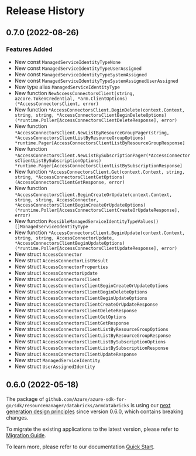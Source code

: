 # Release History

## 0.7.0 (2022-08-26)
### Features Added

- New const `ManagedServiceIdentityTypeNone`
- New const `ManagedServiceIdentityTypeUserAssigned`
- New const `ManagedServiceIdentityTypeSystemAssigned`
- New const `ManagedServiceIdentityTypeSystemAssignedUserAssigned`
- New type alias `ManagedServiceIdentityType`
- New function `NewAccessConnectorsClient(string, azcore.TokenCredential, *arm.ClientOptions) (*AccessConnectorsClient, error)`
- New function `*AccessConnectorsClient.BeginDelete(context.Context, string, string, *AccessConnectorsClientBeginDeleteOptions) (*runtime.Poller[AccessConnectorsClientDeleteResponse], error)`
- New function `*AccessConnectorsClient.NewListByResourceGroupPager(string, *AccessConnectorsClientListByResourceGroupOptions) *runtime.Pager[AccessConnectorsClientListByResourceGroupResponse]`
- New function `*AccessConnectorsClient.NewListBySubscriptionPager(*AccessConnectorsClientListBySubscriptionOptions) *runtime.Pager[AccessConnectorsClientListBySubscriptionResponse]`
- New function `*AccessConnectorsClient.Get(context.Context, string, string, *AccessConnectorsClientGetOptions) (AccessConnectorsClientGetResponse, error)`
- New function `*AccessConnectorsClient.BeginCreateOrUpdate(context.Context, string, string, AccessConnector, *AccessConnectorsClientBeginCreateOrUpdateOptions) (*runtime.Poller[AccessConnectorsClientCreateOrUpdateResponse], error)`
- New function `PossibleManagedServiceIdentityTypeValues() []ManagedServiceIdentityType`
- New function `*AccessConnectorsClient.BeginUpdate(context.Context, string, string, AccessConnectorUpdate, *AccessConnectorsClientBeginUpdateOptions) (*runtime.Poller[AccessConnectorsClientUpdateResponse], error)`
- New struct `AccessConnector`
- New struct `AccessConnectorListResult`
- New struct `AccessConnectorProperties`
- New struct `AccessConnectorUpdate`
- New struct `AccessConnectorsClient`
- New struct `AccessConnectorsClientBeginCreateOrUpdateOptions`
- New struct `AccessConnectorsClientBeginDeleteOptions`
- New struct `AccessConnectorsClientBeginUpdateOptions`
- New struct `AccessConnectorsClientCreateOrUpdateResponse`
- New struct `AccessConnectorsClientDeleteResponse`
- New struct `AccessConnectorsClientGetOptions`
- New struct `AccessConnectorsClientGetResponse`
- New struct `AccessConnectorsClientListByResourceGroupOptions`
- New struct `AccessConnectorsClientListByResourceGroupResponse`
- New struct `AccessConnectorsClientListBySubscriptionOptions`
- New struct `AccessConnectorsClientListBySubscriptionResponse`
- New struct `AccessConnectorsClientUpdateResponse`
- New struct `ManagedServiceIdentity`
- New struct `UserAssignedIdentity`


## 0.6.0 (2022-05-18)

The package of `github.com/Azure/azure-sdk-for-go/sdk/resourcemanager/databricks/armdatabricks` is using our [next generation design principles](https://azure.github.io/azure-sdk/general_introduction.html) since version 0.6.0, which contains breaking changes.

To migrate the existing applications to the latest version, please refer to [Migration Guide](https://aka.ms/azsdk/go/mgmt/migration).

To learn more, please refer to our documentation [Quick Start](https://aka.ms/azsdk/go/mgmt).